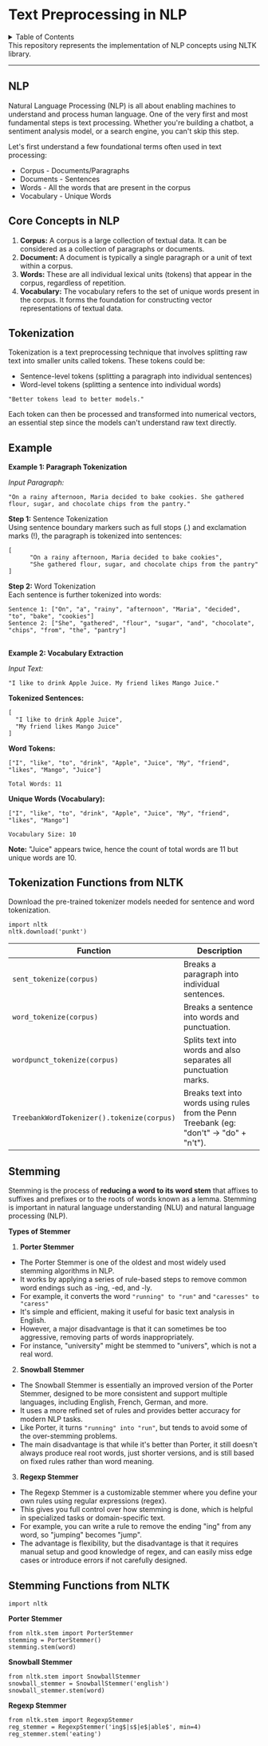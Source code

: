 # Text Preprocessing in NLP
<details>
  <summary>Table of Contents</summary>
  <ol>
    <li><a href="#nlp">NLP</a></li>
    <li><a href="#core-concepts-in-nlp">Core Concepts in NLP</a></li>
    <li><a href="#tokenization">Tokenization</a></li>
    <li><a href="#example">Example</a></li>
    <li><a href="#tokenization-functions-from-nltk">Tokenization Functions from NLTK</a></li>
    <li><a href="#stemming">Stemming</a></li>
    <li><a href="#stemming-functions-from-nltk">Stemming Functions from NLTK</a></li>
  </ol>
</details>
This repository represents the implementation of NLP concepts using NLTK library.

------

## NLP
Natural Language Processing (NLP) is all about enabling machines to understand and process human language. One of the very first and most fundamental steps is text processing. Whether you're building a chatbot, a sentiment analysis model, or a search engine, you can't skip this step.

Let's first understand a few foundational terms often used in text processing:
* Corpus - Documents/Paragraphs
* Documents - Sentences
* Words - All the words that are present in the corpus
* Vocabulary - Unique Words

## Core Concepts in NLP
<ol>
  <li><b>Corpus:</b> A corpus is a large collection of textual data. It can be considered as a collection of paragraphs or documents.</li>
  <li><b>Document:</b> A document is typically a single paragraph or a unit of text within a corpus.</li>
  <li><b>Words:</b> These are all individual lexical units (tokens) that appear in the corpus, regardless of repetition.</li>
  <li><b>Vocabulary:</b> The vocabulary refers to the set of unique words present in the corpus. It forms the foundation for constructing vector representations of textual data.</li>
</ol>

## Tokenization
Tokenization is a text preprocessing technique that involves splitting raw text into smaller units called tokens. These tokens could be:
* Sentence-level tokens (splitting a paragraph into individual sentences)
* Word-level tokens (splitting a sentence into individual words)<br>

`"Better tokens lead to better models."`

Each token can then be processed and transformed into numerical vectors, an essential step since the models can't understand raw text directly.

## Example 
**Example 1: Paragraph Tokenization**

*Input Paragraph:*
```
"On a rainy afternoon, Maria decided to bake cookies. She gathered flour, sugar, and chocolate chips from the pantry."
```
**Step 1:** Sentence Tokenization <br>
Using sentence boundary markers such as full stops (.) and exclamation marks (!), the paragraph is tokenized into sentences:

```
[
      "On a rainy afternoon, Maria decided to bake cookies",
      "She gathered flour, sugar, and chocolate chips from the pantry"
]
```

**Step 2:** Word Tokenization <br>
Each sentence is further tokenized into words:

```
Sentence 1: ["On", "a", "rainy", "afternoon", "Maria", "decided", "to", "bake", "cookies"]
Sentence 2: ["She", "gathered", "flour", "sugar", "and", "chocolate", "chips", "from", "the", "pantry"]
```

## 

**Example 2: Vocabulary Extraction**

*Input Text:*
```
"I like to drink Apple Juice. My friend likes Mango Juice."
```
**Tokenized Sentences:**
```
[
  "I like to drink Apple Juice",
  "My friend likes Mango Juice"
]
```
**Word Tokens:**
```
["I", "like", "to", "drink", "Apple", "Juice", "My", "friend", "likes", "Mango", "Juice"]
```
`Total Words: 11`

**Unique Words (Vocabulary):**
```
["I", "like", "to", "drink", "Apple", "Juice", "My", "friend", "likes", "Mango"]
```
`Vocabulary Size: 10`

**Note:** "Juice" appears twice, hence the count of total words are 11 but unique words are 10.
## Tokenization Functions from NLTK
Download the pre-trained tokenizer models needed for sentence and word tokenization.

```
import nltk
nltk.download('punkt')
```

| Function                          | Description                                                                 |
|-----------------------------------|-----------------------------------------------------------------------------|
| `sent_tokenize(corpus)`           | Breaks a paragraph into individual sentences.                              |
| `word_tokenize(corpus)`           | Breaks a sentence into words and punctuation.                              |
| `wordpunct_tokenize(corpus)`      | Splits text into words and also separates all punctuation marks.           |
| `TreebankWordTokenizer().tokenize(corpus)` | Breaks text into words using rules from the Penn Treebank (eg: "don't" → "do" + "n't"). |

## Stemming
Stemming is the process of **reducing a word to its word stem** that affixes to suffixes and prefixes or to the roots of words known as a lemma. Stemming is important in natural language understanding (NLU) and natural language processing (NLP).

**Types of Stemmer**
1) **Porter Stemmer**
- The Porter Stemmer is one of the oldest and most widely used stemming algorithms in NLP. 
- It works by applying a series of rule-based steps to remove common word endings such as -ing, -ed, and -ly. 
- For example, it converts the word `"running" to "run"` and `"caresses" to "caress"`
- It's simple and efficient, making it useful for basic text analysis in English. 
- However, a major disadvantage is that it can sometimes be too aggressive, removing parts of words inappropriately. 
- For instance, "university" might be stemmed to "univers", which is not a real word.

2) **Snowball Stemmer**
- The Snowball Stemmer is essentially an improved version of the Porter Stemmer, designed to be more consistent and support multiple languages, including English, French, German, and more.
- It uses a more refined set of rules and provides better accuracy for modern NLP tasks.
- Like Porter, it turns `"running" into "run"`, but tends to avoid some of the over-stemming problems.
- The main disadvantage is that while it's better than Porter, it still doesn't always produce real root words, just shorter versions, and is still based on fixed rules rather than word meaning.

3) **Regexp Stemmer**
- The Regexp Stemmer is a customizable stemmer where you define your own rules using regular expressions (regex).
- This gives you full control over how stemming is done, which is helpful in specialized tasks or domain-specific text.
- For example, you can write a rule to remove the ending "ing" from any word, so "jumping" becomes "jump".
- The advantage is flexibility, but the disadvantage is that it requires manual setup and good knowledge of regex, and can easily miss edge cases or introduce errors if not carefully designed.

## Stemming Functions from NLTK
`
import nltk
`

**Porter Stemmer**
```
from nltk.stem import PorterStemmer
stemming = PorterStemmer()
stemming.stem(word)
```

**Snowball Stemmer**
```
from nltk.stem import SnowballStemmer
snowball_stemmer = SnowballStemmer('english')
snowball_stemmer.stem(word)
```

**Regexp Stemmer**
```
from nltk.stem import RegexpStemmer
reg_stemmer = RegexpStemmer('ing$|s$|e$|able$', min=4)
reg_stemmer.stem('eating')
```


